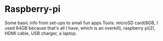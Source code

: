 # Raspberry-pi
Some basic info from set-ups to small fun apps
Tools: microSD card(8GB, I used 64GB because that's all I have, which is an overkill), raspberry pi(2), HDMI cable, USB charger, a laptop.

